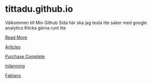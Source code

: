 # tittadu.github.io

Välkommen till Min Github Sida 
här ska jag testa lite saker med google analytics
Klicka gärna runt lite

[Read More](/read-more)

[Articles](/articles)

[Purchase Complete](/purchase-complete)

[Inlämning](/inlamning)

[Fabians](/https://fabianshemsida.github.io/)
